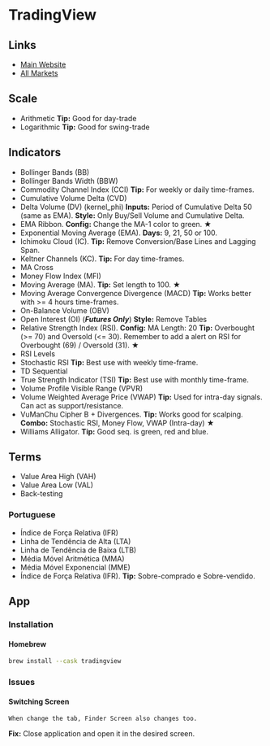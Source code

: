 # TradingView

<!--
MTP Analysis
MTP ATRRange
MTP ATRStop
MTP OpeningGap
MTP STF
MTP VSA
-->

<!--
1-BINANCE:BTCUSDT
1-BINANCE:ETHUSDT
-->

<!--
Thomas Bulkowski
-->

<!--
Doji
-->

<!--
## Configuration

- Heikin Ashi
-->

## Links

- [Main Website](https://tradingview.com/)
- [All Markets](https://tradingview.com/markets/)

<!--
5m, 15m, 30m, 1h, 2h, 4h, 6h, 12h, 1d, 2d, 1w, 1m
-->

## Scale

- Arithmetic **Tip:** Good for day-trade
- Logarithmic **Tip:** Good for swing-trade

## Indicators

- Bollinger Bands (BB)
- Bollinger Bands Width (BBW)
- Commodity Channel Index (CCI) **Tip:** For weekly or daily time-frames.
- Cumulative Volume Delta (CVD)
- Delta Volume (DV) (kernel_phi) **Inputs:** Period of Cumulative Delta 50 (same as EMA). **Style:** Only Buy/Sell Volume and Cumulative Delta.
- EMA Ribbon. **Config:** Change the MA-1 color to green. **★**
- Exponential Moving Average (EMA). **Days:** 9, 21, 50 or 100.
- Ichimoku Cloud (IC). **Tip:** Remove Conversion/Base Lines and Lagging Span.
- Keltner Channels (KC). **Tip:** For day time-frames.
- MA Cross
- Money Flow Index (MFI)
- Moving Average (MA). **Tip:** Set length to 100. **★**
- Moving Average Convergence Divergence (MACD) **Tip:** Works better with >= 4 hours time-frames.
- On-Balance Volume (OBV)
- Open Interest (OI) (**_Futures Only_**) **Style:** Remove Tables
- Relative Strength Index (RSI). **Config:** MA Length: 20 **Tip:** Overbought (>= 70) and Oversold (<= 30). Remember to add a alert on RSI for Overbought (69) / Oversold (31). **★**
- RSI Levels
- Stochastic RSI **Tip:** Best use with weekly time-frame.
- TD Sequential
- True Strength Indicator (TSI) **Tip:** Best use with monthly time-frame.
- Volume Profile Visible Range (VPVR)
- Volume Weighted Average Price (VWAP) **Tip:** Used for intra-day signals. Can act as support/resistance.
- VuManChu Cipher B + Divergences. **Tip:** Works good for scalping. **Combo:** Stochastic RSI, Money Flow, VWAP (Intra-day) **★**
- Williams Alligator. **Tip:** Good seq. is green, red and blue.

<!--
VWAP: Session, Week, Month, Year
-->

<!--
- Average True Range (ATR)
- Central Pivot Range (CPR)
- Key EMAs
- Média de 8 Semanal
- Network Value to Transactions Ratio (NVT Ratio)
- Simple Moving Average (SMA)
- Squeeze Momentum Indicator (SMI)
- Supertrend
- Volume Profile and Volume Indicator (VPVI)
-->

## Terms

- Value Area High (VAH)
- Value Area Low (VAL)
- Back-testing

### Portuguese

- Índice de Força Relativa (IFR)
- Linha de Tendência de Alta (LTA)
- Linha de Tendência de Baixa (LTB)
- Média Móvel Aritmética (MMA)
- Média Móvel Exponencial (MME)
- Índice de Força Relativa (IFR). **Tip:** Sobre-comprado e Sobre-vendido.

## App

### Installation

#### Homebrew

```sh
brew install --cask tradingview
```

<!--
Volume Profile Trading Examples - How Do You Use Volume Profiles?
https://www.youtube.com/watch?v=JbtKyOFAht4

Plan Your Trades With The Long and Short Position Tools
https://www.youtube.com/watch?v=OTySzQHqYQw
-->

<!--
Longs / Shorts Ratios
Open Interest
Perpetuals Binance Futures
Liquidations (aggregation)
Funding Rate (aggregation)
-->

### Issues

#### Switching Screen

```log
When change the tab, Finder Screen also changes too.
```

**Fix:** Close application and open it in the desired screen.
